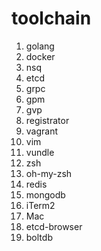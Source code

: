 # toolchain
1. golang
2. docker
3. nsq
4. etcd
5. grpc
6. gpm
7. gvp
8. registrator
9. vagrant
10. vim
11. vundle
12. zsh
13. oh-my-zsh
14. redis
15. mongodb
16. iTerm2
17. Mac
18. etcd-browser
19. boltdb
